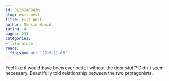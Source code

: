 ```yaml
---
id: OL26240943M
slug: exit-west
title: Exit West
author: Mohsin Hamid
rating: 4
pages: 231
categories:
- literature
reads:
- finished_at: '2019-11-05'
---
```

Feel like it would have been ever better without the door stuff? Didn't seem necessary. Beautifully told relationship between the two protagonists.
